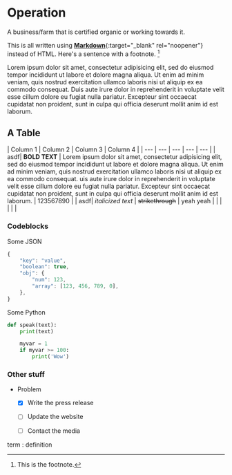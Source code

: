 # Operation

A business/farm that is certified organic or working towards it. 

This is all written using [**Markdown**](https://www.markdownguide.org/cheat-sheet/){:target="_blank" rel="noopener"} instead of HTML. Here's a sentence with a footnote. [^1]

Lorem ipsum dolor sit amet, consectetur adipisicing elit, sed do eiusmod tempor incididunt ut labore et dolore magna aliqua. Ut enim ad minim veniam, quis nostrud exercitation ullamco laboris nisi ut aliquip ex ea commodo consequat. Duis aute irure dolor in reprehenderit in voluptate velit esse cillum dolore eu fugiat nulla pariatur. Excepteur sint occaecat cupidatat non  proident, sunt in culpa qui officia deserunt mollit anim id est laborum.



## A Table

| Column 1 | Column 2 | Column 3 | Column 4 |
| --- | --- | --- | --- | --- |
| asdf| **BOLD TEXT** | Lorem ipsum dolor sit amet, consectetur adipisicing elit, sed do eiusmod tempor incididunt ut labore et dolore magna aliqua. Ut enim ad minim veniam, quis nostrud exercitation ullamco laboris nisi ut aliquip ex ea commodo consequat.  uis aute irure dolor in reprehenderit in voluptate velit esse cillum dolore eu fugiat nulla pariatur. Excepteur sint occaecat cupidatat non proident, sunt in culpa qui officia deserunt mollit anim id est laborum. | 123567890 |
| asdf| _italicized text_ | ~~strikethrough~~ | yeah yeah |
| | | | |

### Codeblocks

Some JSON

```javascript
{
    "key": "value",
    "boolean": true,
    "obj": {
        "num": 123,
        "array": [123, 456, 789, 0],
    },
}
```

Some Python

```python
def speak(text):
    print(text)

    myvar = 1
    if myvar >= 100:
        print('Wow')
```

### Other stuff

- Problem
    - [x] Write the press release
    - [ ] Update the website
    - [ ] Contact the media


term
: definition

[^1]: This is the footnote.